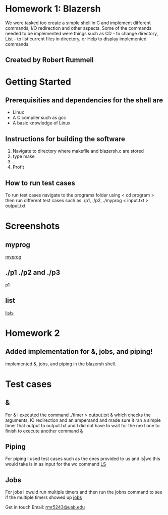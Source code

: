 # Homework 1: Blazersh

We were tasked too create a simple shell in C and implement different commands,
I/O redirection and other aspects. Some of the commands needed to be implemented
were things such as CD - to change directory, List - to list current files in
directory, or Help to display implemented commands.

## Created by Robert Rummell

# Getting Started

## Prerequisities and dependencies for the shell are
- Linux
- A C compiler such as gcc
- A basic knowledge of Linux
## Instructions for building the software

1. Navigate to directory where makefile and blazersh.c are stored
2. type make
3. ...
4. Profit

## How to run test cases
To run test cases navigate to the programs folder using < cd program > then run
different test cases such as ./p1, ./p2, ./myprog < input.txt > output.txt

# Screenshots
## myprog

[myprog](docs/myprog.PNG)

## ./p1 ./p2 and ./p3

[p1](docs/p1.PNG)

## list
[lists](docs/list.png)

# Homework 2
## Added implementation for &, jobs, and piping!
implemented &, jobs, and piping in the blazersh shell.

# Test cases

## &
For & i executed the command ./timer > output.txt & which checks the arguments,
IO redirection and an ampersand and made sure it ran a simple timer that output
to output.txt and I did not have to wait for the next one to finish to execute 
another command [&](docs/&.png)

## Piping
For piping I used test cases such as the ones provided to us and ls|wc
this would take ls in as input for the wc command [LS](docs/ls.png)

## Jobs
For jobs I owuld run multiple timers and then run the jobns command to see if the 
multiple timers showed up [jobs](docs/jobs.png)

Get in touch
Email: rmr5243@uab.edu